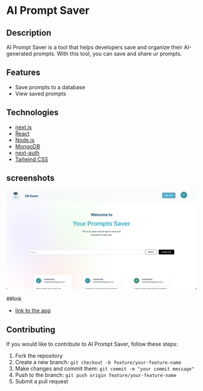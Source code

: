 # AI Prompt Saver

## Description

AI Prompt Saver is a tool that helps developers save and organize their AI-generated prompts. With this tool, you can save and share ur prompts.

## Features

- Save prompts to a database
- View  saved prompts

## Technologies
- [next.js](https://nextjs.org/)  
- [React](https://reactjs.org/)
- [Node.js](https://nodejs.org/en/)
- [MongoDB](https://www.mongodb.com/)
- [next-auth](https://next-auth.js.org/)
- [Tailwind CSS](https://tailwindcss.com/)

## screenshots
 
![image](./public/image.png)

##link
- [link to the app](https://ai-prompts-saver.vercel.app/)

## Contributing

If you would like to contribute to AI Prompt Saver, follow these steps:

1. Fork the repository
2. Create a new branch: `git checkout -b feature/your-feature-name`
3. Make changes and commit them: `git commit -m "your commit message"`
4. Push to the branch: `git push origin feature/your-feature-name`
5. Submit a pull request

